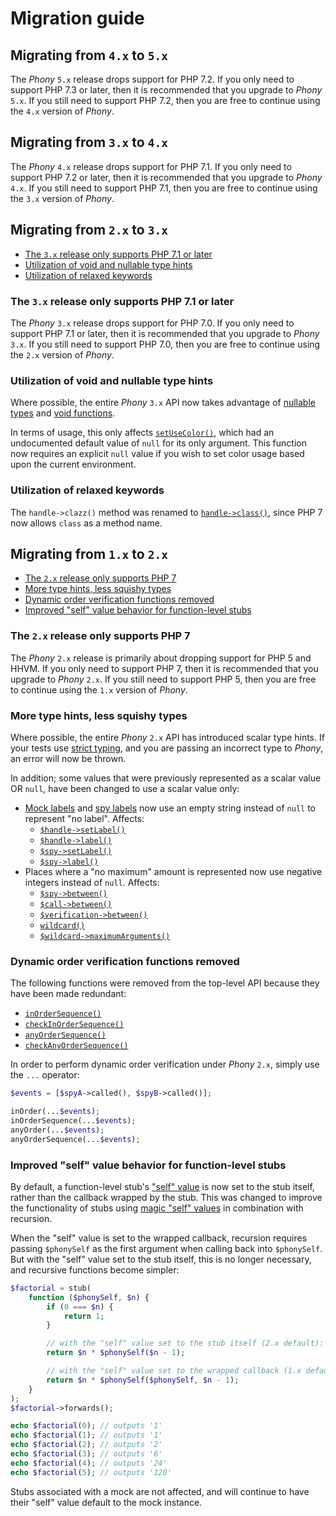 # Migration guide

## Migrating from `4.x` to `5.x`

The _Phony_ `5.x` release drops support for PHP 7.2. If you only need to support
PHP 7.3 or later, then it is recommended that you upgrade to _Phony_ `5.x`. If
you still need to support PHP 7.2, then you are free to continue using the `4.x`
version of _Phony_.

## Migrating from `3.x` to `4.x`

The _Phony_ `4.x` release drops support for PHP 7.1. If you only need to support
PHP 7.2 or later, then it is recommended that you upgrade to _Phony_ `4.x`. If
you still need to support PHP 7.1, then you are free to continue using the `3.x`
version of _Phony_.

## Migrating from `2.x` to `3.x`

- [The `3.x` release only supports PHP 7.1 or later]
- [Utilization of void and nullable type hints]
- [Utilization of relaxed keywords]

[the `3.x` release only supports php 7.1 or later]: #the-3x-release-only-supports-php-71-or-later
[utilization of relaxed keywords]: #utilization-of-relaxed-keywords
[utilization of void and nullable type hints]: #utilization-of-void-and-nullable-type-hints

### The `3.x` release only supports PHP 7.1 or later

The _Phony_ `3.x` release drops support for PHP 7.0. If you only need to support
PHP 7.1 or later, then it is recommended that you upgrade to _Phony_ `3.x`. If
you still need to support PHP 7.0, then you are free to continue using the `2.x`
version of _Phony_.

### Utilization of void and nullable type hints

Where possible, the entire _Phony_ `3.x` API now takes advantage of
[nullable types] and [void functions].

In terms of usage, this only affects [`setUseColor()`], which had an
undocumented default value of `null` for its only argument. This function now
requires an explicit `null` value if you wish to set color usage based upon the
current environment.

[`setusecolor()`]: http://eloquent-software.com/phony/3.0/#facade.setUseColor
[nullable types]: http://php.net/manual/migration71.new-features.php#migration71.new-features.nullable-types
[void functions]: http://php.net/manual/migration71.new-features.php#migration71.new-features.void-functions

### Utilization of relaxed keywords

The `handle->clazz()` method was renamed to [`handle->class()`], since PHP 7 now
allows `class` as a method name.

[`handle->class()`]: http://eloquent-software.com/phony/3.0/#handle.class

## Migrating from `1.x` to `2.x`

- [The `2.x` release only supports PHP 7]
- [More type hints, less squishy types]
- [Dynamic order verification functions removed]
- [Improved "self" value behavior for function-level stubs]

[the `2.x` release only supports php 7]: #the-2x-release-only-supports-php-7
[more type hints, less squishy types]: #more-type-hints-less-squishy-types
[dynamic order verification functions removed]: #dynamic-order-verification-functions-removed
[improved "self" value behavior for function-level stubs]: #improved-self-value-behavior-for-function-level-stubs

### The `2.x` release only supports PHP 7

The _Phony_ `2.x` release is primarily about dropping support for PHP 5 and
HHVM. If you only need to support PHP 7, then it is recommended that you upgrade
to _Phony_ `2.x`. If you still need to support PHP 5, then you are free to
continue using the `1.x` version of _Phony_.

### More type hints, less squishy types

Where possible, the entire _Phony_ `2.x` API has introduced scalar type hints.
If your tests use [strict typing], and you are passing an incorrect type to
_Phony_, an error will now be thrown.

[strict typing]: http://php.net/functions.arguments#functions.arguments.type-declaration.strict

In addition; some values that were previously represented as a scalar value OR
`null`, have been changed to use a scalar value only:

- [Mock labels] and [spy labels] now use an empty string instead of `null` to
  represent "no label". Affects:
  - [`$handle->setLabel()`]
  - [`$handle->label()`]
  - [`$spy->setLabel()`]
  - [`$spy->label()`]
- Places where a "no maximum" amount is represented now use negative integers
  instead of `null`. Affects:
  - [`$spy->between()`]
  - [`$call->between()`]
  - [`$verification->between()`]
  - [`wildcard()`]
  - [`$wildcard->maximumArguments()`]

[mock labels]: http://eloquent-software.com/phony/2.0/#labeling-mocks
[spy labels]: http://eloquent-software.com/phony/2.0/#labeling-spies
[`$handle->setlabel()`]: http://eloquent-software.com/phony/2.0/#handle.setLabel
[`$handle->label()`]: http://eloquent-software.com/phony/2.0/#handle.label
[`$spy->setlabel()`]: http://eloquent-software.com/phony/2.0/#spy.setLabel
[`$spy->label()`]: http://eloquent-software.com/phony/2.0/#spy.label
[`$spy->between()`]: http://eloquent-software.com/phony/2.0/#spy.between
[`$call->between()`]: http://eloquent-software.com/phony/2.0/#call.between
[`$verification->between()`]: http://eloquent-software.com/phony/2.0/#verification.between
[`wildcard()`]: http://eloquent-software.com/phony/2.0/#facade.wildcard
[`$wildcard->maximumarguments()`]: http://eloquent-software.com/phony/2.0/#wildcard.maximumArguments

### Dynamic order verification functions removed

The following functions were removed from the top-level API because they have
been made redundant:

- [`inOrderSequence()`]
- [`checkInOrderSequence()`]
- [`anyOrderSequence()`]
- [`checkAnyOrderSequence()`]

[`inordersequence()`]: http://eloquent-software.com/phony/1.0/#facade.inOrderSequence
[`checkinordersequence()`]: http://eloquent-software.com/phony/1.0/#facade.checkInOrderSequence
[`anyordersequence()`]: http://eloquent-software.com/phony/1.0/#facade.anyOrderSequence
[`checkanyordersequence()`]: http://eloquent-software.com/phony/1.0/#facade.checkAnyOrderSequence

In order to perform dynamic order verification under _Phony_ `2.x`, simply use
the `...` operator:

```php
$events = [$spyA->called(), $spyB->called()];

inOrder(...$events);
inOrderSequence(...$events);
anyOrder(...$events);
anyOrderSequence(...$events);
```

### Improved "self" value behavior for function-level stubs

By default, a function-level stub's ["self" value] is now set to the stub
itself, rather than the callback wrapped by the stub. This was changed to
improve the functionality of stubs using [magic "self" values] in combination
with recursion.

When the "self" value is set to the wrapped callback, recursion requires passing
`$phonySelf` as the first argument when calling back into `$phonySelf`. But with
the "self" value set to the stub itself, this is no longer necessary, and
recursive functions become simpler:

```php
$factorial = stub(
    function ($phonySelf, $n) {
        if (0 === $n) {
            return 1;
        }

        // with the "self" value set to the stub itself (2.x default):
        return $n * $phonySelf($n - 1);

        // with the "self" value set to the wrapped callback (1.x default):
        return $n * $phonySelf($phonySelf, $n - 1);
    }
);
$factorial->forwards();

echo $factorial(0); // outputs '1'
echo $factorial(1); // outputs '1'
echo $factorial(2); // outputs '2'
echo $factorial(3); // outputs '6'
echo $factorial(4); // outputs '24'
echo $factorial(5); // outputs '120'
```

Stubs associated with a mock are not affected, and will continue to have their
"self" value default to the mock instance.

["self" value]: http://eloquent-software.com/phony/2.0/#stub-self-values
[magic "self" values]: http://eloquent-software.com/phony/2.0/#magic-self-values
